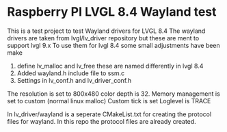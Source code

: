 # Raspberry PI LVGL 8.4 Wayland test
This is a test project to test Wayland drivers for LVGL 8.4
The wayland drivers are taken from lvgl/lv_driver  repository but these are ment to support lvgl 9.x
To use them for lvgl 8.4 some small adjustments have been make
1) define lv_malloc and lv_free these are named differently in lvgl 8.4
2) Added wayland.h include file to ssm.c 
3) Settings in lv_conf.h and lv_driver_conf.h

The resolution is set to 800x480 color depth is 32. 
Memory management is set to custom (normal linux malloc)
Custom tick is set
Loglevel is TRACE

In lv_driver/wayland is a seperate CMakeList.txt for creating the protocol files for wayland. 
In this repo the protocol files are already created. 